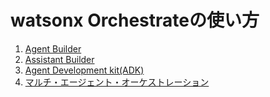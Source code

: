 # watsonx Orchestrateの使い方

1. [Agent Builder](./usecase01/)
2. [Assistant Builder](./usecase02/)
3. [Agent Development kit(ADK)](./usecase03/)
4. [マルチ・エージェント・オーケストレーション](./usecase04/)
